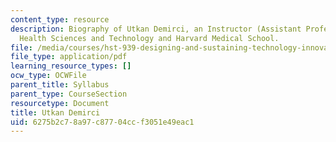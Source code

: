 ```yaml
---
content_type: resource
description: Biography of Utkan Demirci, an Instructor (Assistant Professor) at Harvard-MIT
  Health Sciences and Technology and Harvard Medical School.
file: /media/courses/hst-939-designing-and-sustaining-technology-innovation-for-global-health-practice-spring-2008/6275b2c78a97c87704ccf3051e49eac1_utkan_bio.pdf
file_type: application/pdf
learning_resource_types: []
ocw_type: OCWFile
parent_title: Syllabus
parent_type: CourseSection
resourcetype: Document
title: Utkan Demirci
uid: 6275b2c7-8a97-c877-04cc-f3051e49eac1
---
```

